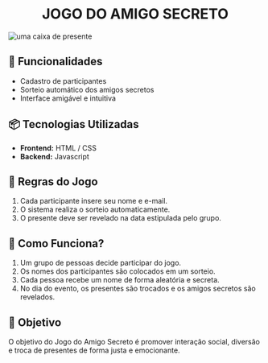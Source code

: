 <h1 align="center"> JOGO DO AMIGO SECRETO </h1>

![uma caixa de presente](https://github.com/user-attachments/assets/ba616b06-a685-42c4-b2b3-0acff0008a72)

<h2>🚀 Funcionalidades</h2>
<ul>
    <li>Cadastro de participantes</li>
    <li>Sorteio automático dos amigos secretos</li>
    <li>Interface amigável e intuitiva</li>
</ul>

<h2>📦 Tecnologias Utilizadas</h2>
<ul>
    <li><strong>Frontend:</strong> HTML / CSS </li>
    <li><strong>Backend:</strong> Javascript </li>
</ul>

<h2>📜 Regras do Jogo</h2>
<ol>
    <li>Cada participante insere seu nome e e-mail.</li>
    <li>O sistema realiza o sorteio automaticamente.</li>
    <li>O presente deve ser revelado na data estipulada pelo grupo.</li>
</ol>

<h2>📜 Como Funciona?</h2>
<ol>
    <li>Um grupo de pessoas decide participar do jogo.</li>
    <li>Os nomes dos participantes são colocados em um sorteio.</li>
    <li>Cada pessoa recebe um nome de forma aleatória e secreta.</li>
    <li>No dia do evento, os presentes são trocados e os amigos secretos são revelados.</li>
</ol>

<h2>🎯 Objetivo</h2>
<p>O objetivo do Jogo do Amigo Secreto é promover interação social, diversão e troca de presentes de forma justa e emocionante.</p>
